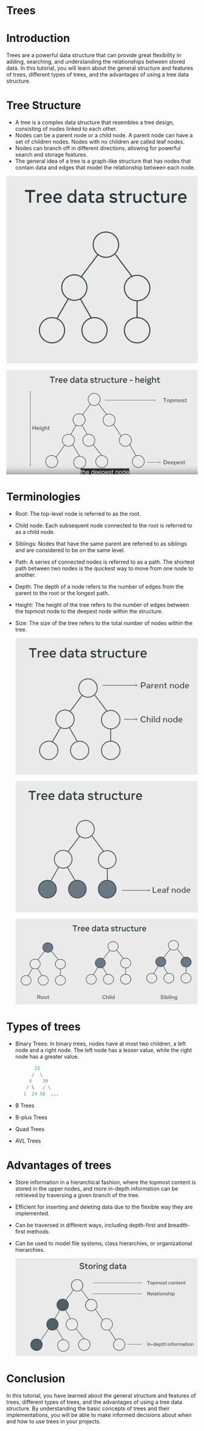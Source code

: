 # Trees

# Introduction

Trees are a powerful data structure that can provide great flexibility in adding, searching, and understanding the relationships between stored data. In this tutorial, you will learn about the general structure and features of trees, different types of trees, and the advantages of using a tree data structure.

# Tree Structure

- A tree is a complex data structure that resembles a tree design, consisting of nodes linked to each other.
- Nodes can be a parent node or a child node. A parent node can have a set of children nodes. Nodes with no children are called leaf nodes.
- Nodes can branch off in different directions, allowing for powerful search and storage features.
- The general idea of a tree is a graph-like structure that has nodes that contain data and edges that model the relationship between each node.

![Screenshot 2023-02-11 at 4.52.56 PM.png](Trees%205dc03bce29e94b778aedf3e629c79080/Screenshot_2023-02-11_at_4.52.56_PM.png)

![Screenshot 2023-02-11 at 5.00.55 PM.png](Trees%205dc03bce29e94b778aedf3e629c79080/Screenshot_2023-02-11_at_5.00.55_PM.png)

# Terminologies

- Root: The top-level node is referred to as the root.
- Child node: Each subsequent node connected to the root is referred to as a child node.
- Siblings: Nodes that have the same parent are referred to as siblings and are considered to be on the same level.
- Path: A series of connected nodes is referred to as a path. The shortest path between two nodes is the quickest way to move from one node to another.
- Depth: The depth of a node refers to the number of edges from the parent to the root or the longest path.
- Height: The height of the tree refers to the number of edges between the topmost node to the deepest node within the structure.
- Size: The size of the tree refers to the total number of nodes within the tree.
    
    ![Screenshot 2023-02-11 at 4.58.37 PM.png](Trees%205dc03bce29e94b778aedf3e629c79080/Screenshot_2023-02-11_at_4.58.37_PM.png)
    
    ![Screenshot 2023-02-11 at 4.58.50 PM.png](Trees%205dc03bce29e94b778aedf3e629c79080/Screenshot_2023-02-11_at_4.58.50_PM.png)
    
    ![Screenshot 2023-02-11 at 4.59.44 PM.png](Trees%205dc03bce29e94b778aedf3e629c79080/Screenshot_2023-02-11_at_4.59.44_PM.png)
    

# Types of trees

- Binary Trees: In binary trees, nodes have at most two children, a left node and a right node. The left node has a lesser value, while the right node has a greater value.
    
    ```python
           23
          /  \
         4    30
        / \   / \
       1  24 56  ...
    ```
    
- B Trees
- B-plus Trees
- Quad Trees
- AVL Trees

# Advantages of trees

- Store information in a hierarchical fashion, where the topmost content is stored in the upper nodes, and more in-depth information can be retrieved by traversing a given branch of the tree.
- Efficient for inserting and deleting data due to the flexible way they are implemented.
- Can be traversed in different ways, including depth-first and breadth-first methods.
- Can be used to model file systems, class hierarchies, or organizational hierarchies.
    
    ![Screenshot 2023-02-11 at 5.02.01 PM.png](Trees%205dc03bce29e94b778aedf3e629c79080/Screenshot_2023-02-11_at_5.02.01_PM.png)
    

# Conclusion

In this tutorial, you have learned about the general structure and features of trees, different types of trees, and the advantages of using a tree data structure. By understanding the basic concepts of trees and their implementations, you will be able to make informed decisions about when and how to use trees in your projects.